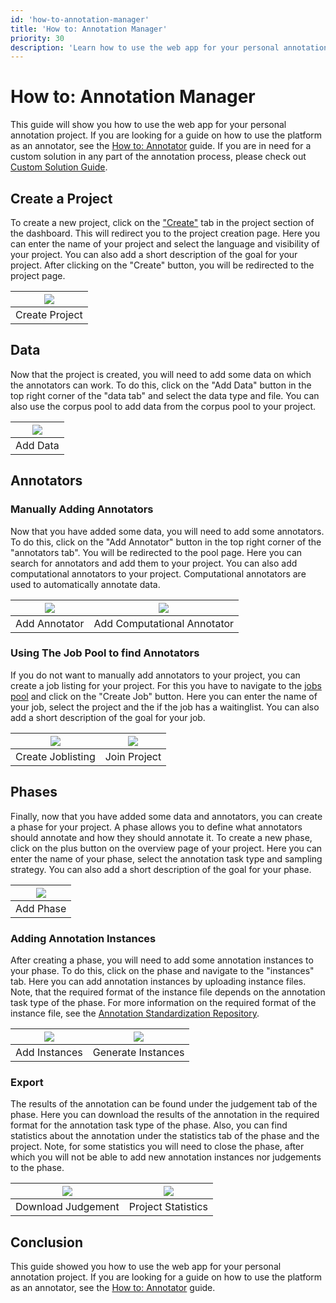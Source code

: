 ```yaml
---
id: 'how-to-annotation-manager'
title: 'How to: Annotation Manager'
priority: 30
description: 'Learn how to use the web app for your personal annotation project.'
---
```


# How to: Annotation Manager

This guide will show you how to use the web app for your personal annotation project. If you are looking for a guide on how to use the platform as an annotator, see the [How to: Annotator](/guide/how-to-annotator) guide. If you are in need for a custom solution in any part of the annotation process, please check out [Custom Solution Guide](/guide/custom-solution).

## Create a Project

To create a new project, click on the ["Create"](/phi/create) tab in the project section of the dashboard. This will redirect you to the project creation page. Here you can enter the name of your project and select the language and visibility of your project. You can also add a short description of the goal for your project. After clicking on the "Create" button, you will be redirected to the project page.  

| ![](/gif/guide/project-create.gif) |
| :--------------------------------: |
|           Create Project           |

## Data

Now that the project is created, you will need to add some data on which the annotators can work. To do this, click on the "Add Data" button in the top right corner of the "data tab" and select the data type and file. You can also use the corpus pool to add data from the corpus pool to your project.

| ![](/gif/guide/add-data.gif) |
| :--------------------------: |
|           Add Data           |

## Annotators

### Manually Adding Annotators
Now that you have added some data, you will need to add some annotators. To do this, click on the "Add Annotator" button in the top right corner of the "annotators tab". You will be redirected to the pool page. Here you can search for annotators and add them to your project. You can also add computational annotators to your project. Computational annotators are used to automatically annotate data.


| ![](/gif/guide/add-annotator.gif) |    ![](/gif/guide/com-add.gif)    |
| :-------------------------------: | :-------------------------: |
|           Add Annotator           | Add Computational Annotator |


### Using The Job Pool to find Annotators

If you do not want to manually add annotators to your project, you can create a job listing for your project. For this you have to navigate to the [jobs pool](/pool/joblisting) and click on the "Create Job" button. Here you can enter the name of your job, select the project and the if the job has a waitinglist. You can also add a short description of the goal for your job.

| ![](/gif/guide/joblisting-create.gif) | ![](/gif/guide/project-join.gif) |
| :-----------------------------------: | :------------------------------: |
|           Create Joblisting           |           Join Project           |

## Phases

Finally, now that you have added some data and annotators, you can create a phase for your project. A phase allows you to define what annotators should annotate and how they should annotate it. To create a new phase, click on the plus button on the overview page of your project. Here you can enter the name of your phase, select the annotation task type and sampling strategy. You can also add a short description of the goal for your phase.

| ![](/gif/guide/add-phase.gif) |
| :---------------------------: |
|           Add Phase           |

### Adding Annotation Instances

After creating a phase, you will need to add some annotation instances to your phase. To do this, click on the phase and navigate to the "instances" tab. Here you can add annotation instances by uploading instance files. Note, that the required format of the instance file depends on the annotation task type of the phase. For more information on the required format of the instance file, see the [Annotation Standardization Repository](https://github.com/ChangeIsKey/annotation_standardization).

| ![](/gif/guide/add-instance.gif) | ![](/gif/guide/com-instances.gif) |
| :------------------------------: | :-------------------------------: |
|          Add Instances           |        Generate Instances         |

### Export

The results of the annotation can be found under the judgement tab of the phase. Here you can download the results of the annotation in the required format for the annotation task type of the phase. Also, you can find statistics about the annotation under the statistics tab of the phase and the project.
Note, for some statistics you will need to close the phase, after which you will not be able to add new annotation instances nor judgements to the phase.

| ![](/gif/guide/download-judgement.gif) | ![](/gif/guide/project-statistics.gif) |
| :------------------------------------: | :------------------------------------------------: |
|           Download Judgement           |                 Project Statistics                 |

## Conclusion

This guide showed you how to use the web app for your personal annotation project. If you are looking for a guide on how to use the platform as an annotator, see the [How to: Annotator](/guide/how-to-annotator) guide.

